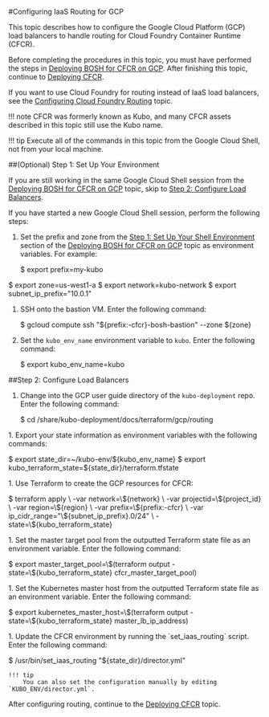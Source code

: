 #Configuring IaaS Routing for GCP

This topic describes how to configure the Google Cloud Platform (GCP) load balancers to handle routing for Cloud Foundry Container Runtime (CFCR).

Before completing the procedures in this topic, you must have performed the steps in [Deploying BOSH for CFCR on GCP](deploying-bosh-gcp/). After finishing this topic, continue to [Deploying CFCR](../deploying-cfcr/).

If you want to use Cloud Foundry for routing instead of IaaS load balancers, see the [Configuring Cloud Foundry Routing](../cf-routing/) topic.

!!! note
	CFCR was formerly known as Kubo, and many CFCR assets described in this topic still use the Kubo name.

!!! tip
		Execute all of the commands in this topic from the Google Cloud Shell, not from your local machine.

##(Optional) Step 1: Set Up Your Environment

If you are still working in the same Google Cloud Shell session from the [Deploying BOSH for CFCR on GCP](deploying-bosh-gcp/) topic, skip to [Step 2: Configure Load Balancers](#step-2-configure-load-balancers).

If you have started a new Google Cloud Shell session, perform the following steps:

1. Set the prefix and zone from the [Step 1: Set Up Your Shell Environment](deploying-bosh-gcp/#step-1-set-up-your-shell-environment) section of the [Deploying BOSH for CFCR on GCP](https://docs-kubo.cfapps.io/installing/gcp/deploying-bosh-gcp/) topic as environment variables. For example:
	<p class="terminal">$ export prefix=my-kubo
$ export zone=us-west1-a
$ export network=kubo-network
$ export subnet_ip_prefix="10.0.1"</p>
1. SSH onto the bastion VM. Enter the following command:
	<p class="terminal">$ gcloud compute ssh "${prefix:-cfcr}-bosh-bastion" --zone ${zone}</p>
1. Set the `kubo_env_name` environment variable to `kubo`. Enter the following command:
	<p class="terminal">$ export kubo_env_name=kubo</p> 

##Step 2: Configure Load Balancers

1. Change into the GCP user guide directory of the `kubo-deployment` repo. Enter the following command:
	<p class="terminal">$ cd /share/kubo-deployment/docs/terraform/gcp/routing
</p>
1. Export your state information as environment variables with the following commands:
	<p class="terminal">$ export state_dir=~/kubo-env/${kubo_env_name}
$ export kubo_terraform_state=${state_dir}/terraform.tfstate</p>
1. Use Terraform to create the GCP resources for CFCR:
	<p class="terminal">$ terraform apply \
    -var network=\${network} \
    -var projectid=\${project_id} \
    -var region=\${region} \
    -var prefix=\${prefix:-cfcr} \
    -var ip_cidr_range="\${subnet_ip_prefix}.0/24" \
    -state=\${kubo_terraform_state}</p>
1. Set the master target pool from the outputted Terraform state file as an environment variable. Enter the following command:
	<p class="terminal">$ export master_target_pool=\$(terraform output -state=\${kubo_terraform_state} cfcr_master_target_pool)</p>
1. Set the Kubernetes master host from the outputted Terraform state file as an environment variable. Enter the following command:
	<p class="terminal">$ export kubernetes_master_host=\$(terraform output -state=\${kubo_terraform_state} master_lb_ip_address)</p>
1. Update the CFCR environment by running the `set_iaas_routing` script. Enter the following command:
	<p class="terminal">$ /usr/bin/set_iaas_routing "${state_dir}/director.yml"</p>

	!!! tip
		You can also set the configuration manually by editing `KUBO_ENV/director.yml`.

After configuring routing, continue to the [Deploying CFCR](../deploying-cfcr/) topic.
